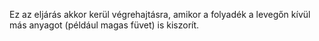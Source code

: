 Ez az eljárás akkor kerül végrehajtásra, amikor a folyadék a levegőn kívül más anyagot (például magas füvet) is kiszorít.